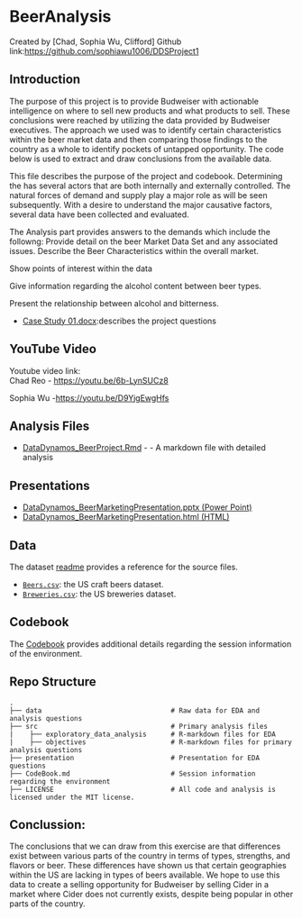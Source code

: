 
# BeerAnalysis

Created by [Chad, Sophia Wu, Clifford] 
Github link:https://github.com/sophiawu1006/DDSProject1

## Introduction
The purpose of this project is to provide Budweiser with actionable intelligence on where to sell new products and what products to sell. These conclusions were reached by utilizing the data provided by Budweiser executives. The approach we used was to identify certain characteristics within the beer market data and then comparing those findings to the country as a whole to identify pockets of untapped opportunity. The code below is used to extract and draw conclusions from the available data.

This file describes the purpose of the project and codebook.
Determining the has several actors that are both internally and externally controlled. The natural forces of demand and supply play a major role as will be seen subsequently. With a desire to understand the major causative factors, several data have been collected and evaluated.  

The Analysis part provides answers to the demands which include the followng:
Provide detail on the beer Market Data Set and any associated issues.
Describe the Beer Characteristics within the overall market.  

Show points of interest within the data  

Give information regarding the alcohol content between beer types.  

Present the relationship between alcohol and bitterness.  


* [Case Study 01.docx](https://github.com/sophiawu1006/DDSProject1/blob/master/Case%20Study%2001.docx):describes the project questions

## YouTube Video

Youtube video link:  
Chad Reo - https://youtu.be/6b-LynSUCz8

Sophia Wu -https://youtu.be/D9YjgEwgHfs

## Analysis Files

* [DataDynamos_BeerProject.Rmd](https://github.com/sophiawu1006/DDSProject1/blob/master/DataDynamos_BeerProject.Rmd) - - A markdown file with detailed analysis

## Presentations

* [DataDynamos_BeerMarketingPresentation.pptx (Power Point)](https://github.com/sophiawu1006/DDSProject1/blob/master/DataDynamos_BeerMarketingPresentation.pptx)
* [DataDynamos_BeerMarketingPresentation.html (HTML)](https://rpubs.com/chadreo/635495)

## Data

The dataset [readme](https://github.com/sophiawu1006/DDSProject1/blob/master/README.md) provides a reference for the source files.
* [`Beers.csv`](https://github.com/sophiawu1006/DDSProject1/blob/master/Beers.csv): the US craft beers dataset.
* [`Breweries.csv`](https://github.com/sophiawu1006/DDSProject1/blob/master/Breweries.csv): the US breweries dataset.

## Codebook

The [Codebook](https://github.com/sophiawu1006/DDSProject1/blob/master/CodeBook.md) provides additional details regarding the session information of the environment.

## Repo Structure
    .
    ├── data                                # Raw data for EDA and analysis questions                       
    ├── src                                 # Primary analysis files
    |    ├── exploratory_data_analysis      # R-markdown files for EDA
    |    ├── objectives                     # R-markdown files for primary analysis questions
    ├── presentation                        # Presentation for EDA questions
    ├── CodeBook.md                         # Session information regarding the environment
    ├── LICENSE                             # All code and analysis is licensed under the MIT license.



## Conclussion:  
The conclusions that we can draw from this exercise are that differences exist between various parts of the country in terms of types, strengths, and flavors or beer.  These differences have shown us that certain geographies within the US are lacking in types of beers available.  We hope to use this data to create a selling opportunity for Budweiser by selling Cider in a market where Cider does not currently exists, despite being popular in other parts of the country.
